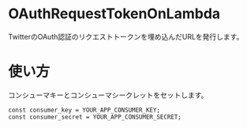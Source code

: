 # OAuthRequestTokenOnLambda
TwitterのOAuth認証のリクエストトークンを埋め込んだURLを発行します。

# 使い方
コンシューマキーとコンシューマシークレットをセットします。

```
const consumer_key = YOUR_APP_CONSUMER_KEY;
const consumer_secret = YOUR_APP_CONSUMER_SECRET;
```
